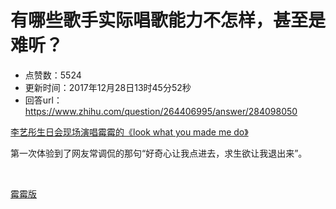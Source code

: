 # 有哪些歌手实际唱歌能力不怎样，甚至是难听？
- 点赞数：5524
- 更新时间：2017年12月28日13时45分52秒
- 回答url：https://www.zhihu.com/question/264406995/answer/284098050
<body>
 <p data-pid="Ui2ZU1wl"><a href="https://link.zhihu.com/?target=https%3A//www.bilibili.com/video/av17554233/%3Ffrom%3Dsearch%26seid%3D3522408456107563738" class=" wrap external" target="_blank" rel="nofollow noreferrer">李艺彤生日会现场演唱霉霉的《look what you made me do》</a></p>
 <p data-pid="sGWpXm0P">第一次体验到了网友常调侃的那句“好奇心让我点进去，求生欲让我退出来”。</p>
 <p class="ztext-empty-paragraph"><br></p>
 <p data-pid="GV2LIIGf"><a href="https://link.zhihu.com/?target=https%3A//www.bilibili.com/video/av13896184/%3Ffrom%3Dsearch%26seid%3D14732200938931376492" class=" wrap external" target="_blank" rel="nofollow noreferrer">霉霉版</a></p>
</body>